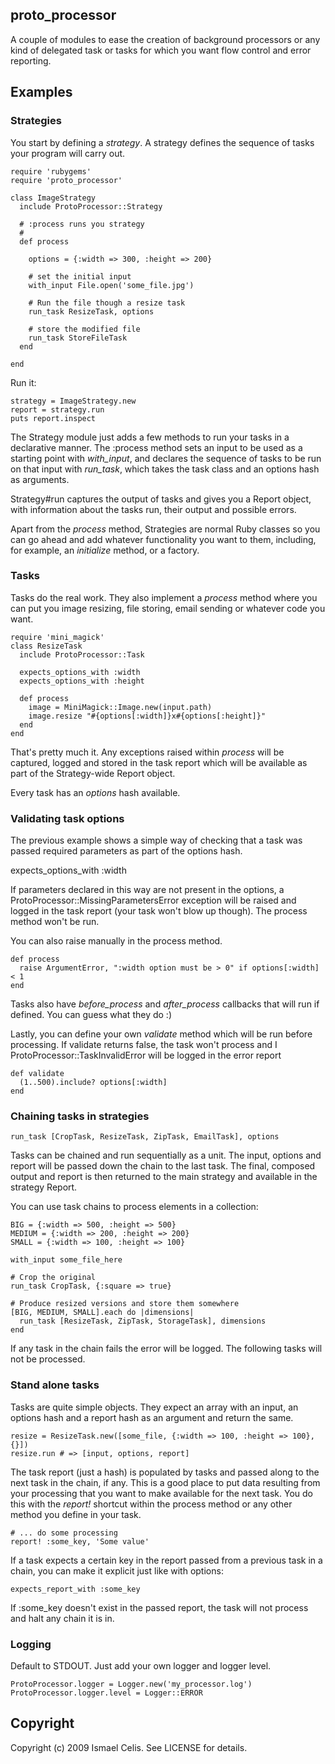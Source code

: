 ## proto_processor

A couple of modules to ease the creation of background processors or any kind of delegated task or tasks for which you want flow control and error reporting.

## Examples

### Strategies

You start by defining a *strategy*. A strategy defines the sequence of tasks your program will carry out.

    require 'rubygems'
    require 'proto_processor'

    class ImageStrategy
      include ProtoProcessor::Strategy
     
      # :process runs you strategy
      #
      def process
        
        options = {:width => 300, :height => 200}

        # set the initial input
        with_input File.open('some_file.jpg')
  
        # Run the file though a resize task
        run_task ResizeTask, options

        # store the modified file
        run_task StoreFileTask
      end
       
    end

Run it:

    strategy = ImageStrategy.new
    report = strategy.run
    puts report.inspect

The Strategy module just adds a few methods to run your tasks in a declarative manner. The :process method sets an input to be used as a starting point with *with_input*, and declares the sequence of tasks to be run on that input with *run_task*, which takes the task class and an options hash as arguments.

Strategy#run captures the output of tasks and gives you a Report object, with information about the tasks run, their output and possible errors.

Apart from the *process* method, Strategies are normal Ruby classes so you can go ahead and add whatever functionality you want to them, including, for example, an *initialize* method, or a factory.

### Tasks

Tasks do the real work. They also implement a *process* method where you can put you image resizing, file storing, email sending or whatever code you want.

    require 'mini_magick'
    class ResizeTask
      include ProtoProcessor::Task
      
      expects_options_with :width
      expects_options_with :height

      def process
        image = MiniMagick::Image.new(input.path)
        image.resize "#{options[:width]}x#{options[:height]}"
      end
    end

That's pretty much it. Any exceptions raised within *process* will be captured, logged and stored in the task report which will be available as part of the Strategy-wide Report object.

Every task has an *options* hash available.

### Validating task options

The previous example shows a simple way of checking that a task was passed required parameters as part of the options hash.

   expects_options_with :width

If parameters declared in this way are not present in the options, a ProtoProcessor::MissingParametersError exception will be raised and logged in the task report (your task won't blow up though). The process method won't be run.

You can also raise manually in the process method.

    def process
      raise ArgumentError, ":width option must be > 0" if options[:width] < 1
    end

Tasks also have *before_process* and *after_process* callbacks that will run if defined. You can guess what they do :)

Lastly, you can define your own *validate* method which will be run before processing. If validate returns false, the task won't process and I ProtoProcessor::TaskInvalidError will be logged in the error report

    def validate
      (1..500).include? options[:width]
    end

### Chaining tasks in strategies

    run_task [CropTask, ResizeTask, ZipTask, EmailTask], options

Tasks can be chained and run sequentially as a unit. The input, options and report will be passed down the chain to the last task. The final, composed output and report is then returned to the main strategy and available in the strategy Report.

You can use task chains to process elements in a collection:

    BIG = {:width => 500, :height => 500}
    MEDIUM = {:width => 200, :height => 200}
    SMALL = {:width => 100, :height => 100}

    with_input some_file_here

    # Crop the original
    run_task CropTask, {:square => true}

    # Produce resized versions and store them somewhere
    [BIG, MEDIUM, SMALL].each do |dimensions|
      run_task [ResizeTask, ZipTask, StorageTask], dimensions
    end

If any task in the chain fails the error will be logged. The following tasks will not be processed.

### Stand alone tasks

Tasks are quite simple objects. They expect an array with an input, an options hash and a report hash as an argument and return the same.

    resize = ResizeTask.new([some_file, {:width => 100, :height => 100}, {}])
    resize.run # => [input, options, report]

The task report (just a hash) is populated by tasks and passed along to the next task in the chain, if any. This is a good place to put data resulting from your processing that you want to make available for the next task. You do this with the *report!* shortcut within the process method or any other method you define in your task.

    # ... do some processing
    report! :some_key, 'Some value'

If a task expects a certain key in the report passed from a previous task in a chain, you can make it explicit just like with options:

    expects_report_with :some_key

If :some_key doesn't exist in the passed report, the task will not process and halt any chain it is in.

### Logging

Default to STDOUT. Just add your own logger and logger level.

    ProtoProcessor.logger = Logger.new('my_processor.log')
    ProtoProcessor.logger.level = Logger::ERROR


## Copyright

Copyright (c) 2009 Ismael Celis. See LICENSE for details.
